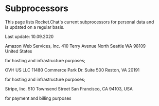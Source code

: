 # Subprocessors

This page lists Rocket.Chat's current subprocessors for personal data and is updated on a regular basis.

Last update: 10.09.2020



Amazon Web Services, Inc. 410 Terry Avenue North Seattle WA 98109 United States

for hosting and infrastructure purposes;



OVH US LLC 11480 Commerce Park Dr. Suite 500 Reston, VA 20191

for hosting and infrastructure purposes;



Stripe, Inc. 510 Townsend Street San Francisco, CA 94103, USA

for payment and billing purposes

